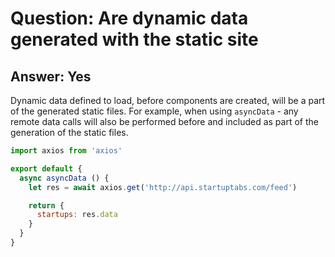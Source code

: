 # Question: Are dynamic data generated with the static site

## Answer: Yes

Dynamic data defined to load, before components are created, will be a part of the generated static files. For example, when using `asyncData` - any remote data calls will also be performed before and included as part of the generation of the static files.

```js
import axios from 'axios'

export default {
  async asyncData () {
    let res = await axios.get('http://api.startuptabs.com/feed')

    return {
      startups: res.data
    }
  }
}
```




